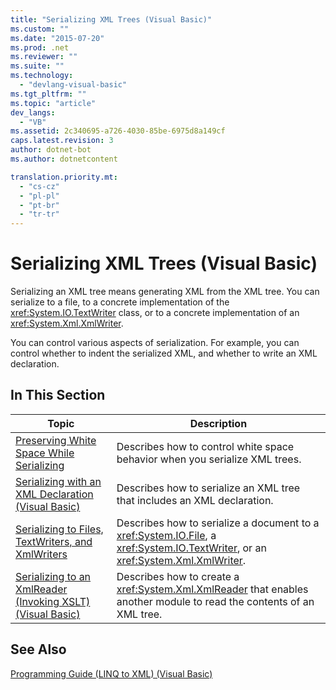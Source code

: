 ```yaml
---
title: "Serializing XML Trees (Visual Basic)"
ms.custom: ""
ms.date: "2015-07-20"
ms.prod: .net
ms.reviewer: ""
ms.suite: ""
ms.technology: 
  - "devlang-visual-basic"
ms.tgt_pltfrm: ""
ms.topic: "article"
dev_langs: 
  - "VB"
ms.assetid: 2c340695-a726-4030-85be-6975d8a149cf
caps.latest.revision: 3
author: dotnet-bot
ms.author: dotnetcontent

translation.priority.mt: 
  - "cs-cz"
  - "pl-pl"
  - "pt-br"
  - "tr-tr"
---
```

# Serializing XML Trees (Visual Basic)
Serializing an XML tree means generating XML from the XML tree. You can serialize to a file, to a concrete implementation of the <xref:System.IO.TextWriter> class, or to a concrete implementation of an <xref:System.Xml.XmlWriter>.  
  
 You can control various aspects of serialization. For example, you can control whether to indent the serialized XML, and whether to write an XML declaration.  
  
## In This Section  
  
|Topic|Description|  
|-----------|-----------------|  
|[Preserving White Space While Serializing](../../../../visual-basic/programming-guide/concepts/linq/preserving-white-space-while-serializing.md)|Describes how to control white space behavior when you serialize XML trees.|  
|[Serializing with an XML Declaration (Visual Basic)](../../../../visual-basic/programming-guide/concepts/linq/serializing-with-an-xml-declaration.md)|Describes how to serialize an XML tree that includes an XML declaration.|  
|[Serializing to Files, TextWriters, and XmlWriters](../../../../visual-basic/programming-guide/concepts/linq/serializing-to-files-textwriters-and-xmlwriters.md)|Describes how to serialize a document to a <xref:System.IO.File>, a <xref:System.IO.TextWriter>, or an <xref:System.Xml.XmlWriter>.|  
|[Serializing to an XmlReader (Invoking XSLT) (Visual Basic)](../../../../visual-basic/programming-guide/concepts/linq/serializing-to-an-xmlreader-invoking-xslt.md)|Describes how to create a <xref:System.Xml.XmlReader> that enables another module to read the contents of an XML tree.|  
  
## See Also  
 [Programming Guide (LINQ to XML) (Visual Basic)](../../../../visual-basic/programming-guide/concepts/linq/programming-guide-linq-to-xml.md)
